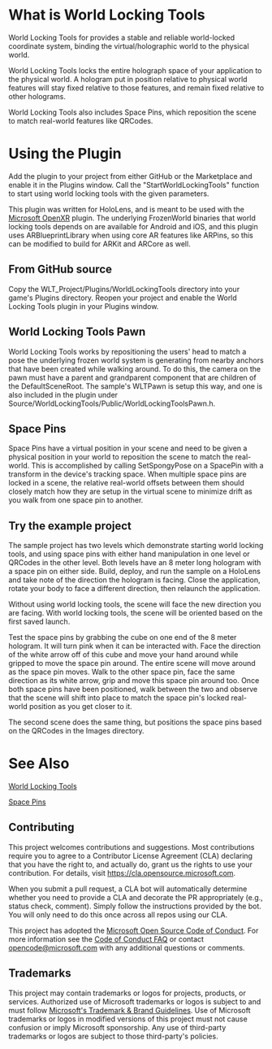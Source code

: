 # What is World Locking Tools
World Locking Tools for provides a stable and reliable world-locked coordinate system, binding the virtual/holographic world to the physical world.

World Locking Tools locks the entire holograph space of your application to the physical world. A hologram put in position relative to physical world features will stay fixed relative to those features, and remain fixed relative to other holograms.

World Locking Tools also includes Space Pins, which reposition the scene to match real-world features like QRCodes.


# Using the Plugin
Add the plugin to your project from either GitHub or the Marketplace and enable it in the Plugins window.  Call the "StartWorldLockingTools" function to start using world locking tools with the given parameters.

This plugin was written for HoloLens, and is meant to be used with the [Microsoft OpenXR](https://github.com/microsoft/Microsoft-OpenXR-Unreal) plugin.  The underlying FrozenWorld binaries that world locking tools depends on are available for Android and iOS, and this plugin uses ARBlueprintLibrary when using core AR features like ARPins, so this can be modified to build for ARKit and ARCore as well.


## From GitHub source
Copy the WLT_Project/Plugins/WorldLockingTools directory into your game's Plugins directory.  Reopen your project and enable the World Locking Tools plugin in your Plugins window.


## World Locking Tools Pawn
World Locking Tools works by repositioning the users' head to match a pose the underlying frozen world system is generating from nearby anchors that have been created while walking around.  To do this, the camera on the pawn must have a parent and grandparent component that are children of the DefaultSceneRoot.  The sample's WLTPawn is setup this way, and one is also included in the plugin under Source/WorldLockingTools/Public/WorldLockingToolsPawn.h.


## Space Pins
Space Pins have a virtual position in your scene and need to be given a physical position in your world to reposition the scene to match the real-world.  This is accomplished by calling SetSpongyPose on a SpacePin with a transform in the device's tracking space.  When multiple space pins are locked in a scene, the relative real-world offsets between them should closely match how they are setup in the virtual scene to minimize drift as you walk from one space pin to another.


## Try the example project
The sample project has two levels which demonstrate starting world locking tools, and using space pins with either hand manipulation in one level or QRCodes in the other level.  Both levels have an 8 meter long hologram with a space pin on either side.  Build, deploy, and run the sample on a HoloLens and take note of the direction the hologram is facing.  Close the application, rotate your body to face a different direction, then relaunch the application.

Without using world locking tools, the scene will face the new direction you are facing.  With world locking tools, the scene will be oriented based on the first saved launch.

Test the space pins by grabbing the cube on one end of the 8 meter hologram.  It will turn pink when it can be interacted with.  Face the direction of the white arrow off of this cube and move your hand around while gripped to move the space pin around.  The entire scene will move around as the space pin moves.  Walk to the other space pin, face the same direction as its white arrow, grip and move this space pin around too.  Once both space pins have been positioned, walk between the two and observe that the scene will shift into place to match the space pin's locked real-world position as you get closer to it.

The second scene does the same thing, but positions the space pins based on the QRCodes in the Images directory.


# See Also
[World Locking Tools](https://learn.microsoft.com/en-us/mixed-reality/world-locking-tools/)

[Space Pins](https://learn.microsoft.com/en-us/mixed-reality/world-locking-tools/documentation/concepts/advanced/spacepins)


## Contributing

This project welcomes contributions and suggestions.  Most contributions require you to agree to a
Contributor License Agreement (CLA) declaring that you have the right to, and actually do, grant us
the rights to use your contribution. For details, visit https://cla.opensource.microsoft.com.

When you submit a pull request, a CLA bot will automatically determine whether you need to provide
a CLA and decorate the PR appropriately (e.g., status check, comment). Simply follow the instructions
provided by the bot. You will only need to do this once across all repos using our CLA.

This project has adopted the [Microsoft Open Source Code of Conduct](https://opensource.microsoft.com/codeofconduct/).
For more information see the [Code of Conduct FAQ](https://opensource.microsoft.com/codeofconduct/faq/) or
contact [opencode@microsoft.com](mailto:opencode@microsoft.com) with any additional questions or comments.


## Trademarks

This project may contain trademarks or logos for projects, products, or services. Authorized use of Microsoft 
trademarks or logos is subject to and must follow 
[Microsoft's Trademark & Brand Guidelines](https://www.microsoft.com/en-us/legal/intellectualproperty/trademarks/usage/general).
Use of Microsoft trademarks or logos in modified versions of this project must not cause confusion or imply Microsoft sponsorship.
Any use of third-party trademarks or logos are subject to those third-party's policies.
